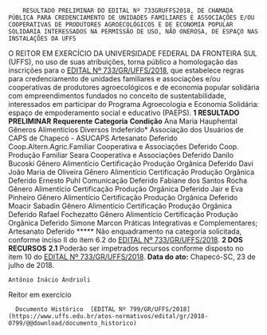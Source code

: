         RESULTADO PRELIMINAR DO EDITAL Nº 733GRUFFS2018, DE CHAMADA PÚBLICA PARA CREDENCIAMENTO DE UNIDADES FAMILIARES E ASSOCIAÇÕES E/OU COOPERATIVAS DE PRODUTORES AGROECOLÓGICOS E DE ECONOMIA POPULAR SOLIDÁRIA INTERESSADOS NA PERMISSÃO DE USO, NÃO ONEROSA, DE ESPAÇO NAS INSTALAÇÕES DA UFFS  

 O REITOR EM EXERCÍCIO DA UNIVERSIDADE FEDERAL DA FRONTEIRA SUL (UFFS), no uso de suas atribuições, torna público a homologação das inscrições para o [EDITAL Nº 733/GR/UFFS/2018](https://www.uffs.edu.br/atos-normativos/edital/gr/2018-0733), que estabelece regras para credenciamento de unidades familiares e associações e/ou cooperativas de produtores agroecológicos e de economia popular solidária com empreendimentos fundados no conceito de sustentabilidade, interessados em participar do Programa Agroecologia e Economia Solidária: espaço de empoderamento social e educativo (PAEPS).  **1 RESULTADO PRELIMINAR**      **Requerente**    **Categoria**    **Condição**      Ana Maria Hauphental   Gêneros Alimentícios Diversos   Indeferido*     Associação dos Usuários de CAPS de Chapecó - ASUCAPS   Artesanato    Deferido     Coop.Altern.Agric.Familiar   Cooperativa e Associações   Deferido     Coop. Produção Familiar Seara   Cooperativa e Associações   Deferido     Danilo Bucoski   Gênero Alimentício Certificação Produção Orgânica   Deferido     Davi João Maria de Oliveira   Gênero Alimentício Certificação Produção Orgânica   Deferido     Ernesto Puhl   Comunicação   Deferido     Fabiane dos Santos Rocha   Gênero Alimentício Certificação Produção Orgânica   Deferido     Jair e Eva Pinheiro    Gênero Alimentício Certificação Produção Orgânica   Deferido     Moacir Sabadin   Gênero Alimentício Certificação Produção Orgânica   Deferido     Rafael Fochezatto   Gênero Alimentício Certificação Produção Orgânica   Deferido     Simone Marcon   Práticas Integrativas e Complementares; Artesanato   Deferido     ***** Não enquadramento na categoria solicitada, conforme inciso II do item 6.2 do [EDITAL Nº 733/GR/UFFS/2018](https://www.uffs.edu.br/atos-normativos/edital/gr/2018-0733).  **2 DOS RECURSOS**  **2.1** Poderão ser impetrados recursos conforme disposto no item 10 do [EDITAL Nº 733/GR/UFFS/2018](https://www.uffs.edu.br/atos-normativos/edital/gr/2018-0733).      **Data do ato:** Chapecó-SC, 23 de julho de 2018.   
 

    Antônio Inácio Andrioli   
 Reitor em exercício 

      Documento Histórico  [EDITAL Nº 799/GR/UFFS/2018](https://www.uffs.edu.br/atos-normativos/edital/gr/2018-0799/@@download/documento_historico)     
      
